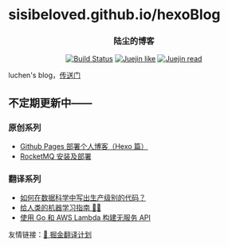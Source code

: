 # sisibeloved.github.io/hexoBlog

<h3 align="center">陆尘的博客</h3>

<p align="center">
   <a href="https://travis-ci.org/sisibeloved/hexoBlog"><img id="build-status" src="https://travis-ci.org/sisibeloved/hexoBlog.svg?branch=blog-src" alt="Build Status"></a>
   <a href="https://juejin.im/user/5a141f97f265da43346f8b6b/posts"><img id="like" src="https://img.shields.io/badge/掘金-113喜欢-blue.svg" alt="Juejin like"></a>
   <a href="https://juejin.im/user/5a141f97f265da43346f8b6b/posts"><img id="read" src="https://img.shields.io/badge/掘金-4.4k阅读-blue.svg" alt="Juejin read"></a>
</p>

luchen's blog，[传送门](https://sisibeloved.github.io/hexoBlog)

## 不定期更新中——

### 原创系列

- [Github Pages 部署个人博客（Hexo 篇）](https://sisibeloved.github.io/hexoBlog/2018/04/12/Github-Pages%E9%83%A8%E7%BD%B2%E4%B8%AA%E4%BA%BA%E5%8D%9A%E5%AE%A2-Hexo%E7%AF%87/)
- [RocketMQ 安装及部署](https://sisibeloved.github.io/hexoBlog/2018/03/20/RocketMQ%E5%AE%89%E8%A3%85%E5%8F%8A%E9%83%A8%E7%BD%B2/)

### 翻译系列

- [如何在数据科学中写出生产级别的代码？](https://sisibeloved.github.io/hexoBlog/2018/08/20/%E5%A6%82%E4%BD%95%E5%9C%A8%E6%95%B0%E6%8D%AE%E7%A7%91%E5%AD%A6%E4%B8%AD%E5%86%99%E5%87%BA%E7%94%9F%E4%BA%A7%E7%BA%A7%E5%88%AB%E7%9A%84%E4%BB%A3%E7%A0%81/)
- [给人类的机器学习指南 🤖👶](https://sisibeloved.github.io/hexoBlog/2018/06/03/%E7%BB%99%E4%BA%BA%E7%B1%BB%E7%9A%84%E6%9C%BA%E5%99%A8%E5%AD%A6%E4%B9%A0%E6%8C%87%E5%8D%97%F0%9F%A4%96%F0%9F%91%B6/)
- [使用 Go 和 AWS Lambda 构建无服务 API](https://sisibeloved.github.io/hexoBlog/2018/05/10/%E4%BD%BF%E7%94%A8%20Go%20%E5%92%8C%20AWS%20Lambda%20%E6%9E%84%E5%BB%BA%E6%97%A0%E6%9C%8D%E5%8A%A1%20API/)

友情链接：[🥇 掘金翻译计划](https://github.com/xitu/gold-miner)

